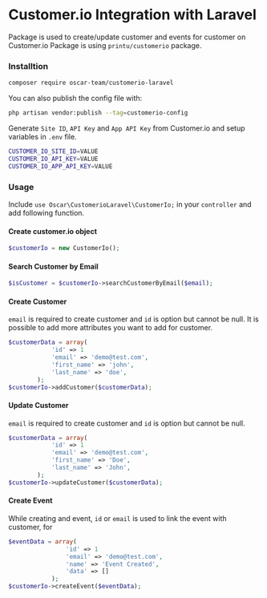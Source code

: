 # Customer.io Integration with Laravel

Package is used to create/update customer and events for customer on Customer.io
Package is using `printu/customerio` package. 

### Installtion
```bash
composer require oscar-team/customerio-laravel
```
You can also publish the config file with:

```bash
php artisan vendor:publish --tag=customerio-config
```
Generate `Site ID`, `API Key` and `App API Key` from Customer.io and setup variables in `.env` file. 

```bash
CUSTOMER_IO_SITE_ID=VALUE
CUSTOMER_IO_API_KEY=VALUE
CUSTOMER_IO_APP_API_KEY=VALUE
```

### Usage 
Include `use Oscar\CustomerioLaravel\CustomerIo;` in your `controller` and add following function.

#### Create customer.io object 
```php
$customerIo = new CustomerIo();
```

#### Search Customer by Email
```php
$isCustomer = $customerIo->searchCustomerByEmail($email);
```

#### Create Customer 
`email` is required to create customer and `id` is option but cannot be null. It is possible to add more attributes you want to add for customer. 
```php
$customerData = array(
            'id' => 1
            'email' => 'demo@test.com',
            'first_name' => 'john',
            'last_name' => 'doe',
        );
$customerIo->addCustomer($customerData);
```

#### Update Customer
`email` is required to create customer and `id` is option but cannot be null.
```php
$customerData = array(
            'id' => 1
            'email' => 'demo@test.com',
            'first_name' => 'Doe',
            'last_name' => 'John',
        );
$customerIo->updateCustomer($customerData);
```

#### Create Event
While creating and event, `id` or `email` is used to link the event with customer, for 
```php
$eventData = array(
                'id' => 1
                'email' => 'demo@test.com',
                'name' => 'Event Created',
                'data' => []
            );
$customerIo->createEvent($eventData);
```



